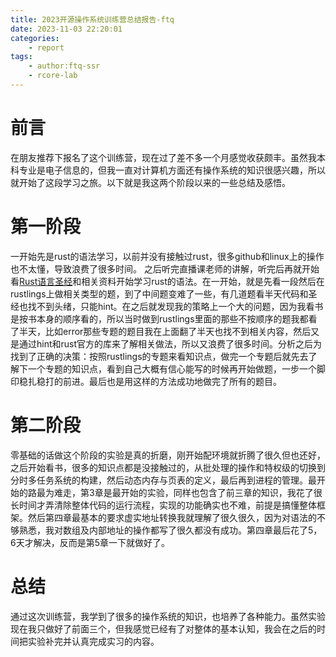 ```yaml
---
title: 2023开源操作系统训练营总结报告-ftq
date: 2023-11-03 22:20:01
categories:
    - report
tags:
    - author:ftq-ssr
    - rcore-lab
---
```

 
 <!-- more -->
 
# 前言  

在朋友推荐下报名了这个训练营，现在过了差不多一个月感觉收获颇丰。虽然我本科专业是电子信息的，但我一直对计算机方面还有操作系统的知识很感兴趣，所以就开始了这段学习之旅。以下就是我这两个阶段以来的一些总结及感悟。

# 第一阶段  

一开始先是rust的语法学习，以前并没有接触过rust，很多github和linux上的操作也不太懂，导致浪费了很多时间。  之后听完直播课老师的讲解，听完后再就开始看[Rust语言圣经](https://course.rs/about-book.html)和相关资料开始学习rust的语法。在一开始，就是先看一段然后在rustlings上做相关类型的题，到了中间题变难了一些，有几道题看半天代码和圣经也找不到头绪，只能hint。在之后就发现我的策略上一个大的问题，因为我看书是按书本身的顺序看的，所以当时做到rustlings里面的那些不按顺序的题我都看了半天，比如error那些专题的题目我在上面翻了半天也找不到相关内容，然后又是通过hint和rust官方的库来了解相关做法，所以又浪费了很多时间。分析之后为找到了正确的决策：按照rustlings的专题来看知识点，做完一个专题后就先去了解下一个专题的知识点，看到自己大概有信心能写的时候再开始做题，一步一个脚印稳扎稳打的前进。最后也是用这样的方法成功地做完了所有的题目。

# 第二阶段  

零基础的话做这个阶段的实验是真的折磨，刚开始配环境就折腾了很久但也还好，之后开始看书，很多的知识点都是没接触过的，从批处理的操作和特权级的切换到分时多任务系统的构建，然后动态内存与页表的定义，最后再到进程的管理。最开始的路最为难走，第3章是最开始的实验，同样也包含了前三章的知识，我花了很长时间才弄清除整体代码的运行流程，实现的功能确实也不难，前提是搞懂整体框架。然后第四章最基本的要求虚实地址转换我就理解了很久很久，因为对语法的不够熟悉，我对数组及内部地址的操作都写了很久都没有成功。第四章最后花了5，6天才解决，反而是第5章一下就做好了。

# 总结  

通过这次训练营，我学到了很多的操作系统的知识，也培养了各种能力。虽然实验现在我只做好了前面三个，但我感觉已经有了对整体的基本认知，我会在之后的时间把实验补完并认真完成实习的内容。